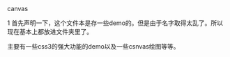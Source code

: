 canvas

1 首先<span style="color:yellow:">声明</span>一下，这个文件本是存一些demo的。但是由于名字取得太乱了。所以现在基本上都放进文件夹里了。

  主要有一些css3的强大功能的demo以及一些csnvas绘图等等。
